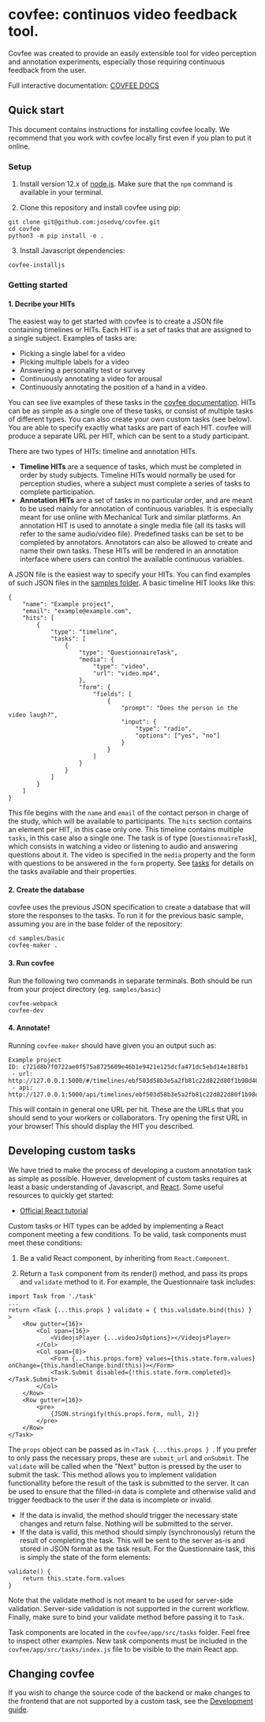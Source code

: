 # covfee: continuos video feedback tool.

Covfee was created to provide an easily extensible tool for video perception and annotation experiments, especially those requiring continuous feedback from the user.

Full interactive documentation: [COVFEE DOCS](https://master--5faeef49f6655f00210dbf35.chromatic.com)

## Quick start

This document contains instructions for installing covfee locally. We recommend that you work with covfee locally first even if you plan to put it online.

### Setup

1. Install version 12.x of [node.js](https://nodejs.org/en/download/). Make sure that the `npm` command is available in your terminal.

2. Clone this repository and install covfee using pip:

```
git clone git@github.com:josedvq/covfee.git
cd covfee
python3 -m pip install -e .
```

3. Install Javascript dependencies:
```
covfee-installjs
```

### Getting started

#### 1. Decribe your HITs
The easiest way to get started with covfee is to create a JSON file containing timelines or HITs. Each HIT is a set of tasks that are assigned to a single subject. Examples of tasks are:

- Picking a single label for a video
- Picking multiple labels for a video
- Answering a personality test or survey
- Continuously annotating a video for arousal
- Continuously annotating the position of a hand in a video.

You can see live examples of these tasks in the [covfee documentation](https://master--5faeef49f6655f00210dbf35.chromatic.com/). HITs can be as simple as a single one of these tasks, or consist of multiple tasks of different types. You can also create your own custom tasks (see below). You are able to specify exactly what tasks are part of each HIT. covfee will produce a separate URL per HIT, which can be sent to a study participant. 

There are two types of HITs: timeline and annotation HITs.

- **Timeline HITs** are a sequence of tasks, which must be completed in order by study subjects. Timeline HITs would normally be used for perception studies, where a subject must complete a series of tasks to complete participation. 
- **Annotation HITs** are a set of tasks in no particular order, and are meant to be used mainly for annotation of continuous variables. It is especially meant for use online with Mechanical Turk and similar platforms. An annotation HIT is used to annotate a single media file (all its tasks will refer to the same audio/video file). Predefined tasks can be set to be completed by annotators. Annotators can also be allowed to create and name their own tasks. These HITs will be rendered in an annotation interface where users can control the available continuous variables.

A JSON file is the easiest way to specify your HITs. You can find examples of such JSON files in the [samples folder](../samples). A basic timeline HIT looks like this:

```
{
    "name": "Example project",
    "email": "example@example.com",
    "hits": [
        {
            "type": "timeline",
            "tasks": [
                {
                    "type": "QuestionnaireTask",
                    "media": {
                        "type": "video",
                        "url": "video.mp4",
                    },
                    "form": {
                        "fields": [
                            {
                                "prompt": "Does the person in the video laugh?",
                                "input": {
                                    "type": "radio",
                                    "options": ["yes", "no"]
                                }
                            }
                        ]
                    }
                }
            ]
        }
    ]
}
```

This file begins with the `name` and `email` of the contact person in charge of the study, which will be available to participants. The `hits` section contains an element per HIT, in this case only one. This timeline contains multiple `tasks`, in this case also a single one. The task is of type [`QuestionnaireTask`], which consists in watching a video or listening to audio and answering questions about it. The video is specified in the `media` property and the form with questions to be answered in the `form` property. See [tasks](tasks/tasks.md) for details on the tasks available and their properties.

#### 2. Create the database
covfee uses the previous JSON specification to create a database that will store the responses to the tasks. To run it for the previous basic sample, assuming you are in the base folder of the repository:

```
cd samples/basic
covfee-maker .
```

#### 3. Run covfee
Run the following two commands in separate terminals. Both should be run from your project directory (eg. `samples/basic`)
```
covfee-webpack
covfee-dev
```

#### 4. Annotate!
Running `covfee-maker` should have given you an output such as:

```
Example project
ID: c721d8b7f0722ae0f575a8725609e46b1e9421e125dcfa471dc5ebd14e188fb1
 - url: http://127.0.0.1:5000/#/timelines/ebf503d58b3e5a2fb81c22d822d80f1b98d402a44a0c96e04d8f91b2cf531df7
 - api: http://127.0.0.1:5000/api/timelines/ebf503d58b3e5a2fb81c22d822d80f1b98d402a44a0c96e04d8f91b2cf531df7
```

This will contain in general one URL per hit. These are the URLs that you should send to your workers or collaborators. Try opening the first URL in your browser! This should display the HIT you described.

## Developing custom tasks

We have tried to make the process of developing a custom annotation task as simple as possible. However, development of custom tasks requires at least a basic understanding of Javascript, and [React](https://reactjs.org/). Some useful resources to quickly get started:

- [Official React tutorial](https://reactjs.org/tutorial/tutorial.html)


Custom tasks or HIT types can be added by implementing a React component meeting a few conditions. To be valid, task components must meet these conditions:

1. Be a valid React component, by inheriting from `React.Component`.

2. Return a `Task` component from its render() method, and pass its props and `validate` method to it. For example, the Questionnaire task includes:

```
import Task from './task'
...
return <Task {...this.props } validate = { this.validate.bind(this) } >
    <Row gutter={16}>
        <Col span={16}>
            <VideojsPlayer {...videoJsOptions}></VideojsPlayer>
        </Col>
        <Col span={8}>
            <Form {...this.props.form} values={this.state.form.values} onChange={this.handleChange.bind(this)}></Form>
            <Task.Submit disabled={!this.state.form.completed}></Task.Submit>
        </Col>
    </Row>
    <Row gutter={16}>
        <pre>
            {JSON.stringify(this.props.form, null, 2)}
        </pre>
    </Row>
</Task>
```

The `props` object can be passed as in `<Task {...this.props } `. If you prefer to only pass the necessary props, these are `submit_url` and `onSubmit`. The `validate` will be called when the "Next" button is pressed by the user to submit the task. This method allows you to implement validation functionallity before the result of the task is submitted to the server. It can be used to ensure that the filled-in data is complete and otherwise valid and trigger feedback to the user if the data is incomplete or invalid.

- If the data is invalid, the method should trigger the necessary state changes and return false. Nothing will be submitted to the server.
- If the data is valid, this method should simply (synchronously) return the result of completing the task. This will be sent to the server as-is and stored in JSON format as the task result. For the Questionnaire task, this is simply the state of the form elements:

```
validate() {
    return this.state.form.values
}
```

Note that the validate method is not meant to be used for server-side validation. Server-side validation is not supported in the current workflow. Finally, make sure to bind your validate method before passing it to `Task`.

Task components are located in the `covfee/app/src/tasks` folder. Feel free to inspect other examples.
New task components must be included in the `covfee/app/src/tasks/index.js` file to be visible to the main React app.

## Changing covfee
If you wish to change the source code of the backend or make changes to the frontend that are not supported by a custom task, see the [Development guide](docs/development.md).
